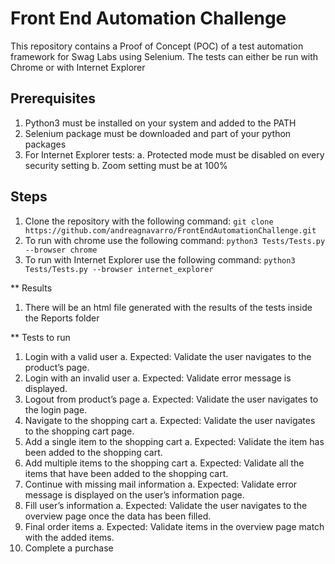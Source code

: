 # Front End Automation Challenge
This repository contains a Proof of Concept (POC) of a test automation framework for Swag Labs using Selenium.
The tests can either be run with Chrome or with Internet Explorer

## Prerequisites
1. Python3 must be installed on your system and added to the PATH
2. Selenium package must be downloaded and part of your python packages
3. For Internet Explorer tests:
    a. Protected mode must be disabled on every security setting
    b. Zoom setting must be at 100%

## Steps
1. Clone the repository with the following command:
`git clone https://github.com/andreagnavarro/FrontEndAutomationChallenge.git`
2. To run with chrome use the following command:
`python3 Tests/Tests.py --browser chrome`
3. To run with Internet Explorer use the following command:
`python3 Tests/Tests.py --browser internet_explorer`

** Results
1. There will be an html file generated with the results of the tests inside the Reports folder

** Tests to run
1. Login with a valid user
    a. Expected​: Validate the user navigates to the product’s page.
2. Login with an invalid user
    a. Expected​: Validate error message is displayed.
3. Logout from product’s page
    a. Expected: ​Validate the user navigates to the login page.
4. Navigate to the shopping cart
    a. Expected: ​Validate the user navigates to the shopping cart page.
5. Add a single item to the shopping cart
    a. Expected: ​Validate the item has been added to the shopping cart.
6. Add multiple items to the shopping cart
    a. Expected: ​Validate all the items that have been added to the shopping cart.
7. Continue with missing mail information
    a. Expected: ​Validate error message is displayed on the user’s information page.
8. Fill user’s information
    a. Expected: ​Validate the user navigates to the overview page once the data has been filled.
9. Final order items
    a. Expected: ​Validate items in the overview page match with the added items.
10. Complete a purchase


